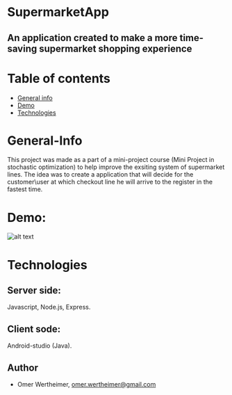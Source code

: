 # SupermarketApp
## An application created to make a more time-saving supermarket shopping experience 


# Table of contents
* [General info](#general-info)
* [Demo](#demo)
* [Technologies](#technologies)

# General-Info
This project was made as a part of a mini-project course (Mini Project in stochastic optimization) to help improve the exsiting system of supermarket lines. The idea was to create a application that will decide for the customer\user at which checkout line he will arrive to the register in the fastest time. 

# Demo: 
![alt text](https://github.com/omerwer/SupermarketApp/blob/master/Demo.gif "Demo of app run")

# Technologies
## Server side: 
Javascript, Node.js, Express. 
## Client sode: 
Android-studio (Java).

## Author
 * Omer Wertheimer, omer.wertheimer@gmail.com
